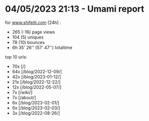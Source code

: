 # 04/05/2023 21:13 - Umami report
for www.shifeiti.com [24h] :

 - 265 (-16) page views
 - 104 (5) uniques
 - 78 (10) bounces
 - 6h 35' 26'' (57' 47'') totaltime


top 10 urls:
 - 70x [/]
 - 64x [/blog/2022-12-09/]
 - 42x [/blog/2023-01-12/]
 - 21x [/blog/2022-12-22/]
 - 12x [/blog/2022-05-07/]
 - 7x [/wiki/]
 - 7x [/about/]
 - 6x [/blog/2023-02-01/]
 - 6x [/blog/2023-02-03/]
 - 3x [/blog/2022-08-26/]


